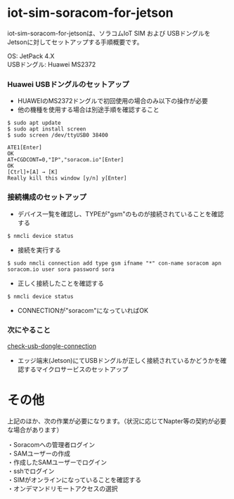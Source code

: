 # iot-sim-soracom-for-jetson

iot-sim-soracom-for-jetsonは、ソラコムIoT SIM および USBドングルをJetsonに対してセットアップする手順概要です。

OS: JetPack 4.X  
USBドングル: Huawei MS2372
 

### Huawei USBドングルのセットアップ ###

* HUAWEIのMS2372ドングルで初回使用の場合のみ以下の操作が必要
* 他の機種を使用する場合は別途手順を確認すること

```
$ sudo apt update  
$ sudo apt install screen  
$ sudo screen /dev/ttyUSB0 38400  
  
ATE1[Enter]
OK
AT+CGDCONT=0,"IP","soracom.io"[Enter]
OK
[Ctrl]+[A] → [K]
Really kill this window [y/n] y[Enter]
```

### 接続構成のセットアップ ###

* デバイス一覧を確認し、TYPEが"gsm"のものが接続されていることを確認する
```
$ nmcli device status
```
* 接続を実行する
```
$ sudo nmcli connection add type gsm ifname "*" con-name soracom apn soracom.io user sora password sora
```
* 正しく接続したことを確認する
```
$ nmcli device status
```
* CONNECTIONが"soracom"になっていればOK

### 次にやること ###

[check-usb-dongle-connection](https://github.com/latonaio/check-usb-dongle-connection)

* エッジ端末(Jetson)にてUSBドングルが正しく接続されているかどうかを確認するマイクロサービスのセットアップ


# その他 #
上記のほか、次の作業が必要になります。（状況に応じてNapter等の契約が必要な場合があります）

・Soracomへの管理者ログイン  
・SAMユーザーの作成  
・作成したSAMユーザーでログイン  
・sshでログイン  
・SIMがオンラインになっていることを確認する  
・オンデマンドリモートアクセスの選択  